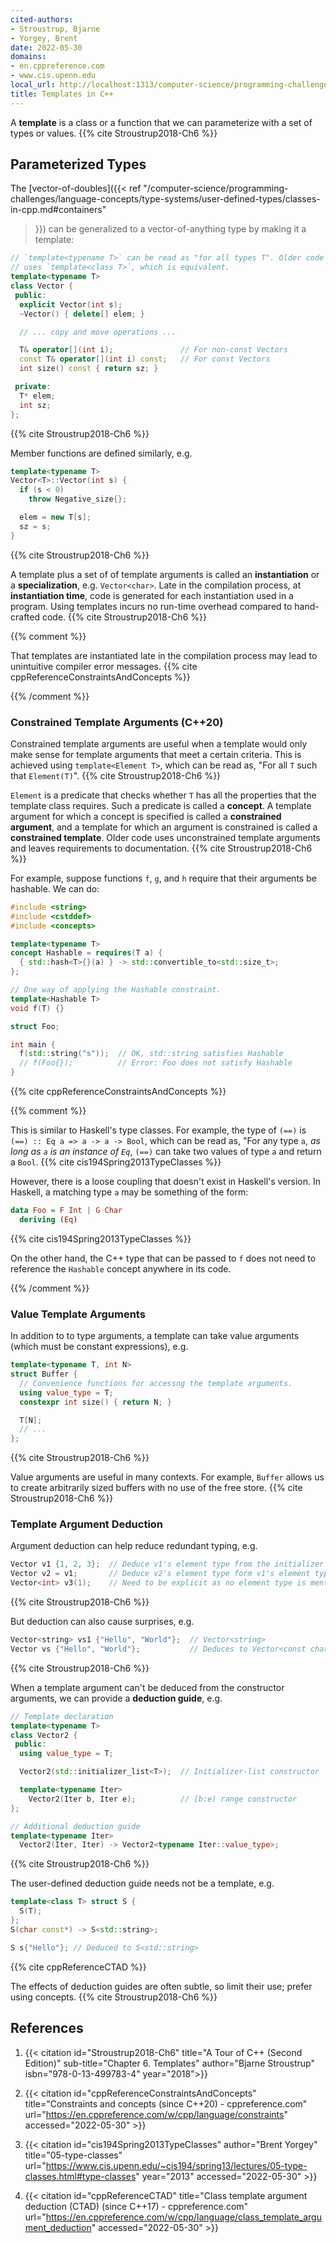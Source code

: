 ```yaml
---
cited-authors:
- Stroustrup, Bjarne
- Yorgey, Brent
date: 2022-05-30
domains:
- en.cppreference.com
- www.cis.upenn.edu
local_url: http://localhost:1313/computer-science/programming-challenges/language-concepts/parameterization/templates-cpp/
title: Templates in C++
---
```


A **template** is a class or a function that we can parameterize with a
set of types or values. {{% cite Stroustrup2018-Ch6 %}}

## Parameterized Types

The [vector-of-doubles]({{< ref
"/computer-science/programming-challenges/language-concepts/type-systems/user-defined-types/classes-in-cpp.md#containers"
>}}) can be generalized to a vector-of-anything type by making it a
template:

```cpp
// `template<typename T>` can be read as "for all types T". Older code
// uses `template<class T>`, which is equivalent.
template<typename T>
class Vector {
 public:
  explicit Vector(int s);
  ~Vector() { delete[] elem; }

  // ... copy and move operations ...

  T& operator[](int i);               // For non-const Vectors
  const T& operator[](int i) const;   // For const Vectors
  int size() const { return sz; }

 private:
  T* elem;
  int sz;
};
```

{{% cite Stroustrup2018-Ch6 %}}

Member functions are defined similarly, e.g.

```cpp
template<typename T>
Vector<T>::Vector(int s) {
  if (s < 0)
    throw Negative_size{};

  elem = new T[s];
  sz = s;
}
```

{{% cite Stroustrup2018-Ch6 %}}

A template plus a set of of template arguments is called an
**instantiation** or a **specialization**, e.g. `Vector<char>`. Late in
the compilation process, at **instantiation time**, code is generated
for each instantiation used in a program. Using templates incurs no
run-time overhead compared to hand-crafted code. {{% cite
Stroustrup2018-Ch6 %}}

{{% comment %}}

That templates are instantiated late in the compilation process may lead
to unintuitive compiler error messages. {{% cite
cppReferenceConstraintsAndConcepts %}}

{{% /comment %}}

### Constrained Template Arguments (C++20)

Constrained template arguments are useful when a template would only
make sense for template arguments that meet a certain criteria. This is
achieved using `template<Element T>`, which can be read as, "For all `T`
such that `Element(T)`". {{% cite Stroustrup2018-Ch6 %}}

`Element` is a predicate that checks whether `T` has all the properties
that the template class requires. Such a predicate is called a
**concept**. A template argument for which a concept is specified is
called a **constrained argument**, and a template for which an argument
is constrained is called a **constrained template**. Older code uses
unconstrained template arguments and leaves requirements to
documentation. {{% cite Stroustrup2018-Ch6 %}}

For example, suppose functions `f`, `g`, and `h` require that their
arguments be hashable. We can do:

```cpp
#include <string>
#include <cstddef>
#include <concepts>

template<typename T>
concept Hashable = requires(T a) {
  { std::hash<T>{}(a) } -> std::convertible_to<std::size_t>;
};

// One way of applying the Hashable constraint.
template<Hashable T>
void f(T) {}

struct Foo;

int main {
  f(std::string("s"));  // OK, std::string satisfies Hashable
  // f(Foo{});          // Error: Foo does not satisfy Hashable
}
```

{{% cite cppReferenceConstraintsAndConcepts %}}

{{% comment %}}

This is similar to Haskell's type classes. For example, the type of
`(==)` is `(==) :: Eq a => a -> a -> Bool`, which can be read as, "For
any type `a`, *as long as `a` is an instance of `Eq`*, `(==)` can take
two values of type `a` and return a `Bool`. {{% cite
cis194Spring2013TypeClasses %}}

However, there is a loose coupling that doesn't exist in Haskell's
version. In Haskell, a matching type `a` may be something of the form:

```hs
data Foo = F Int | G Char
  deriving (Eq)
```

{{% cite cis194Spring2013TypeClasses %}}

On the other hand, the C++ type that can be passed to `f` does not need
to reference the `Hashable` concept anywhere in its code.

{{% /comment %}}

### Value Template Arguments

In addition to to type arguments, a template can take value arguments
(which must be constant expressions), e.g.

```cpp
template<typename T, int N>
struct Buffer {
  // Convenience functions for accessng the template arguments.
  using value_type = T;
  constexpr int size() { return N; }

  T[N];
  // ...
};
```

{{% cite Stroustrup2018-Ch6 %}}

Value arguments are useful in many contexts. For example, `Buffer`
allows us to create arbitrarily sized buffers with no use of the free
store. {{% cite Stroustrup2018-Ch6 %}}

### Template Argument Deduction

Argument deduction can help reduce redundant typing, e.g.

```cpp
Vector v1 {1, 2, 3};  // Deduce v1's element type from the initializer list element type
Vector v2 = v1;       // Deduce v2's element type form v1's element type
Vector<int> v3(1);    // Need to be explicit as no element type is mentioned
```

{{% cite Stroustrup2018-Ch6 %}}

But deduction can also cause surprises, e.g.

```cpp
Vector<string> vs1 {"Hello", "World"};  // Vector<string>
Vector vs {"Hello", "World"};           // Deduces to Vector<const char*>
```

{{% cite Stroustrup2018-Ch6 %}}

When a template argument can't be deduced from the constructor
arguments, we can provide a **deduction guide**, e.g.

```cpp
// Template declaration
template<typename T>
class Vector2 {
 public:
  using value_type = T;

  Vector2(std::initializer_list<T>);  // Initializer-list constructor

  template<typename Iter>
    Vector2(Iter b, Iter e);          // [b:e) range constructor
};

// Additional deduction guide
template<typename Iter>
  Vector2(Iter, Iter) -> Vector2<typename Iter::value_type>;
```

{{% cite Stroustrup2018-Ch6 %}}

The user-defined deduction guide needs not be a template, e.g.

```cpp
template<class T> struct S {
  S(T);
};
S(char const*) -> S<std::string>;

S s{"Hello"}; // Deduced to S<std::string>
```

{{% cite cppReferenceCTAD %}}

The effects of deduction guides are often subtle, so limit their use;
prefer using concepts. {{% cite Stroustrup2018-Ch6 %}}

## References

1. {{< citation
  id="Stroustrup2018-Ch6"
  title="A Tour of C++ (Second Edition)"
  sub-title="Chapter 6. Templates"
  author="Bjarne Stroustrup"
  isbn="978-0-13-499783-4"
  year="2018">}}

1. {{< citation
  id="cppReferenceConstraintsAndConcepts"
  title="Constraints and concepts (since C++20) - cppreference.com"
  url="https://en.cppreference.com/w/cpp/language/constraints"
  accessed="2022-05-30" >}}

1. {{< citation
  id="cis194Spring2013TypeClasses"
  author="Brent Yorgey"
  title="05-type-classes"
  url="https://www.cis.upenn.edu/~cis194/spring13/lectures/05-type-classes.html#type-classes"
  year="2013"
  accessed="2022-05-30" >}}

1. {{< citation
  id="cppReferenceCTAD"
  title="Class template argument deduction (CTAD) (since C++17) - cppreference.com"
  url="https://en.cppreference.com/w/cpp/language/class_template_argument_deduction"
  accessed="2022-05-30" >}}
